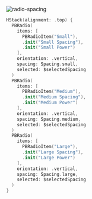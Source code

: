![radio-spacing](https://github.com/powerhome/playbook/assets/92755007/58d1bf02-0c79-4526-9e5c-ba2f631d1dfe)

```swift
HStack(alignment: .top) {
  PBRadio(
    items: [
      PBRadioItem("Small"),
      .init("Small Spacing"),
      .init("Small Power")
    ],
    orientation: .vertical,
    spacing: Spacing.small,
    selected: $selectedSpacing
  )
  PBRadio(
    items: [
      PBRadioItem("Medium"),
      .init("Medium Spacing"),
      .init("Medium Power")
    ],
    orientation: .vertical,
    spacing: Spacing.medium,
    selected: $selectedSpacing
  )
  PBRadio(
    items: [
      PBRadioItem("Large"),
      .init("Large Spacing"),
      .init("Large Power")
    ],
    orientation: .vertical,
    spacing: Spacing.large,
    selected: $selectedSpacing
  )
}
```